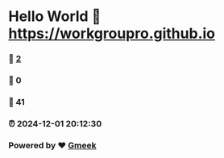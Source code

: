 # Hello World  :link: https://workgroupro.github.io 
### :page_facing_up: [2](https://workgroupro.github.io/tag.html) 
### :speech_balloon: 0 
### :hibiscus: 41 
### :alarm_clock: 2024-12-01 20:12:30 
### Powered by :heart: [Gmeek](https://github.com/Meekdai/Gmeek)
